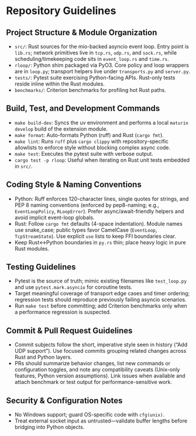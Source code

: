 # Repository Guidelines

## Project Structure & Module Organization
- `src/`: Rust sources for the mio-backed asyncio event loop. Entry point is `lib.rs`; network primitives live in `tcp.rs`, `udp.rs`, and `sock.rs`, while scheduling/timekeeping code sits in `event_loop.rs` and `time.rs`.
- `rloop/`: Python shim packaged via PyO3. Core policy and loop wrappers are in `loop.py`; transport helpers live under `transports.py` and `server.py`.
- `tests/`: Pytest suite exercising Python-facing APIs. Rust-only tests reside inline within the Rust modules.
- `benchmarks/`: Criterion benchmarks for profiling hot Rust paths.

## Build, Test, and Development Commands
- `make build-dev`: Syncs the uv environment and performs a local `maturin develop` build of the extension module.
- `make format`: Auto-formats Python (ruff) and Rust (`cargo fmt`).
- `make lint`: Runs `ruff` plus `cargo clippy` with repository-specific allowlists to enforce style without blocking complex async code.
- `make test`: Executes the pytest suite with verbose output.
- `cargo test -p rloop`: Useful when iterating on Rust unit tests embedded in `src/`.

## Coding Style & Naming Conventions
- Python: Ruff enforces 120-character lines, single quotes for strings, and PEP 8 naming conventions (enforced by pep8-naming; e.g., `EventLoopPolicy`, `RLoopError`). Prefer async/await-friendly helpers and avoid implicit event-loop globals.
- Rust: Follow `cargo fmt` defaults (4-space indentation). Module names use snake_case; public types favor CamelCase (`EventLoop`, `TcpStreamState`). Use explicit `use` lists to keep FFI boundaries clear.
- Keep Rust↔Python boundaries in `py.rs` thin; place heavy logic in pure Rust modules.

## Testing Guidelines
- Pytest is the source of truth; mimic existing filenames like `test_loop.py` and use `pytest.mark.asyncio` for coroutine tests.
- Target meaningful coverage of transport edge cases and timer ordering; regression tests should reproduce previously failing asyncio scenarios.
- Run `make test` before committing; add Criterion benchmarks only when a performance regression is suspected.

## Commit & Pull Request Guidelines
- Commit subjects follow the short, imperative style seen in history (“Add UDP support”). Use focused commits grouping related changes across Rust and Python layers.
- PRs should summarize behavior changes, list new commands or configuration toggles, and note any compatibility caveats (Unix-only features, Python version assumptions). Link issues when available and attach benchmark or test output for performance-sensitive work.

## Security & Configuration Notes
- No Windows support; guard OS-specific code with `cfg(unix)`.
- Treat external socket input as untrusted—validate buffer lengths before bridging into Python objects.
